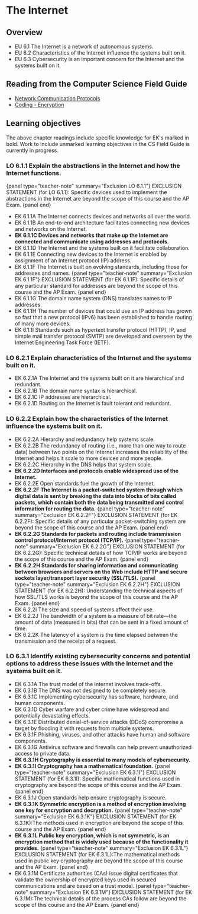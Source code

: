 # The Internet

## Overview
- EU 6.1 The Internet is a network of autonomous systems.
- EU 6.2 Characteristics of the Internet influence the systems built on it.
- EU 6.3 Cybersecurity is an important concern for the Internet and the systems built on it.

## Reading from the Computer Science Field Guide
- [Network Communication Protocols](chapters/network-communication-protocols.html)
- [Coding - Encryption](chapters/coding-encryption.html)

## Learning objectives
The above chapter readings include specific knowledge for EK's marked in bold. Work to include unmarked learning objectives in the CS Field Guide is currently in progress.

### LO 6.1.1 Explain the abstractions in the Internet and how the Internet functions.
{panel type="teacher-note" summary="Exclusion LO 6.1.1"}
EXCLUSION STATEMENT (for LO 6.1.1): Specific devices used to implement the abstractions in the Internet are beyond the scope of this course and the AP Exam.
{panel end}

- EK 6.1.1A The Internet connects devices and networks all over the world.
- EK 6.1.1B An end-to-end architecture facilitates connecting new devices and networks on the Internet.
- **EK 6.1.1C Devices and networks that make up the Internet are connected and communicate using addresses and protocols.**
- EK 6.1.1D The Internet and the systems built on it facilitate collaboration.
- EK 6.1.1E Connecting new devices to the Internet is enabled by assignment of an Internet protocol (IP) address.
- EK 6.1.1F The Internet is built on evolving standards, including those for addresses and names.
{panel type="teacher-note" summary="Exclusion EK 6.1.1F"}
EXCLUSION STATEMENT (for EK 6.1.1F): Specific details of any particular standard for addresses are beyond the scope of this course and the AP Exam.
{panel end}
- EK 6.1.1G The domain name system (DNS) translates names to IP addresses.
- EK 6.1.1H The number of devices that could use an IP address has grown so fast that a new protocol (IPv6) has been established to handle routing of many more devices.
- EK 6.1.1I Standards such as hypertext transfer protocol (HTTP), IP, and simple mail transfer protocol (SMTP) are developed and overseen by the Internet Engineering Task Force (IETF).

### LO 6.2.1 Explain characteristics of the Internet and the systems built on it.

- EK 6.2.1A The Internet and the systems built on it are hierarchical and redundant.
- EK 6.2.1B The domain name syntax is hierarchical.
- EK 6.2.1C IP addresses are hierarchical.
- EK 6.2.1D Routing on the Internet is fault tolerant and redundant.

### LO 6.2.2 Explain how the characteristics of the Internet influence the systems built on it.
- EK 6.2.2A Hierarchy and redundancy help systems scale.
- EK 6.2.2B The redundancy of routing (i.e., more than one way to route data) between two points on the Internet increases the reliability of the Internet and helps it scale to more devices and more people.
- EK 6.2.2C Hierarchy in the DNS helps that system scale.
- **EK 6.2.2D Interfaces and protocols enable widespread use of the Internet.**
- EK 6.2.2E Open standards fuel the growth of the Internet.
- **EK 6.2.2F The Internet is a packet-switched system through which digital data is sent by breaking the data into blocks of bits called packets, which contain both the data being transmitted and control information for routing the data.**
{panel type="teacher-note" summary="Exclusion EK 6.2.2F"}
EXCLUSION STATEMENT (for EK 6.2.2F): Specific details of any particular packet-switching system are beyond the scope of this course and the AP Exam.
{panel end}
- **EK 6.2.2G Standards for packets and routing include transmission control protocol/Internet protocol (TCP/IP).**
{panel type="teacher-note" summary="Exclusion EK 6.2.2G"}
EXCLUSION STATEMENT (for EK 6.2.2G): Specific technical details of how TCP/IP works are beyond the scope of this course and the AP Exam.
{panel end}
- **EK 6.2.2H Standards for sharing information and communicating between browsers and servers on the Web include HTTP and secure sockets layer/transport layer security (SSL/TLS).**
{panel type="teacher-note" summary="Exclusion EK 6.2.2H"}
EXCLUSION STATEMENT (for EK 6.2.2H): Understanding the technical aspects of how SSL/TLS works is beyond the scope of this course and the AP Exam.
{panel end}
- EK 6.2.2I The size and speed of systems affect their use.
- EK 6.2.2J The bandwidth of a system is a measure of bit rate—the amount of data (measured in bits) that can be sent in a fixed amount of time.
- EK 6.2.2K The latency of a system is the time elapsed between the transmission and the receipt of a request.

### LO 6.3.1 Identify existing cybersecurity concerns and potential options to address these issues with the Internet and the systems built on it.
- EK 6.3.1A The trust model of the Internet involves trade-offs.
- EK 6.3.1B The DNS was not designed to be completely secure.
- EK 6.3.1C Implementing cybersecurity has software, hardware, and human components.
- EK 6.3.1D Cyber warfare and cyber crime have widespread and potentially devastating effects.
- EK 6.3.1E Distributed denial-of-service attacks (DDoS) compromise a target by flooding it with requests from multiple systems.
- EK 6.3.1F Phishing, viruses, and other attacks have human and software components.
- EK 6.3.1G Antivirus software and firewalls can help prevent unauthorized access to private data.
- **EK 6.3.1H Cryptography is essential to many models of cybersecurity.**
- **EK 6.3.1I Cryptography has a mathematical foundation.**
{panel type="teacher-note" summary="Exclusion EK 6.3.1I"}
EXCLUSION STATEMENT (for EK 6.3.1I): Specific mathematical functions used in cryptography are beyond the scope of this course and the AP Exam.
{panel end}
- EK 6.3.1J Open standards help ensure cryptography is secure.
- **EK 6.3.1K Symmetric encryption is a method of encryption involving one key for encryption and decryption.**
{panel type="teacher-note" summary="Exclusion EK 6.3.1K"}
EXCLUSION STATEMENT (for EK 6.3.1K):The methods used in encryption are beyond the scope of this course and the AP Exam.
{panel end}
- **EK 6.3.1L Public key encryption, which is not symmetric, is an encryption method that is widely used because of the functionality it provides.**
{panel type="teacher-note" summary="Exclusion EK 6.3.1L"}
EXCLUSION STATEMENT (for EK 6.3.1L):The mathematical methods used in public key cryptography are beyond the scope of this course and the AP Exam.
{panel end}
- EK 6.3.1M Certificate authorities (CAs) issue digital certificates that validate the ownership of encrypted keys used in secured communications and are based on a trust model.
{panel type="teacher-note" summary="Exclusion EK 6.3.1M"}
EXCLUSION STATEMENT (for EK 6.3.1M):The technical details of the process CAs follow are beyond the scope of this course and the AP Exam.
{panel end}
